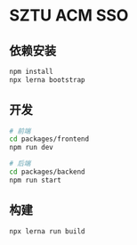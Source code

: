 # SZTU ACM SSO
## 依赖安装
```bash
npm install
npx lerna bootstrap
```

## 开发
```bash
# 前端
cd packages/frontend
npm run dev

# 后端
cd packages/backend
npm run start
```

## 构建
```bash
npx lerna run build
```